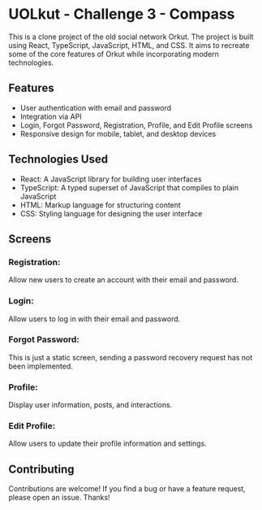 # UOLkut - Challenge 3 - Compass

This is a clone project of the old social network Orkut. The project is built using React, TypeScript, JavaScript, HTML, and CSS. It aims to recreate some of the core features of Orkut while incorporating modern technologies.

## Features

- User authentication with email and password
- Integration via API
- Login, Forgot Password, Registration, Profile, and Edit Profile screens
- Responsive design for mobile, tablet, and desktop devices

## Technologies Used

- React: A JavaScript library for building user interfaces
- TypeScript: A typed superset of JavaScript that compiles to plain JavaScript
- HTML: Markup language for structuring content
- CSS: Styling language for designing the user interface

## Screens

### Registration:

Allow new users to create an account with their email and password.

### Login:

Allow users to log in with their email and password.

### Forgot Password:

This is just a static screen, sending a password recovery request has not been implemented.

### Profile:

Display user information, posts, and interactions.

### Edit Profile:

Allow users to update their profile information and settings.

## Contributing
  
  Contributions are welcome! If you find a bug or have a feature request, please open an issue.
  Thanks!

